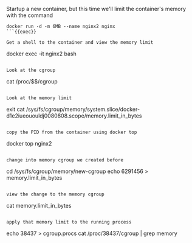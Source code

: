 Startup a new container, but this time we'll limit the container's memory with the command
```
docker run -d -m 6MB --name nginx2 nginx
```{{exec}}

Get a shell to the container and view the memory limit
```
docker exec -it nginx2 bash
```{{exec}}

Look at the cgroup
```
cat /proc/$$/cgroup
```{{copy}}

Look at the memory limit
```
exit
cat /sys/fs/cgroup/memory/system.slice/docker-d1e2iueououldj0080808.scope/memory.limit_in_bytes
```{{exec}}

copy the PID from the container using docker top
```
docker top nginx2
```{{exec}}

change into memory cgroup we created before
```
cd /sys/fs/cgroup/memory/new-cgroup
echo 6291456 > memory.limit_in_bytes
```{{exec}}

view the change to the memory cgroup
```
cat memory.limit_in_bytes
```{{exec}}

apply that memory limit to the running process
```
echo 38437 > cgroup.procs
cat /proc/38437/cgroup | grep memory
```{{exec}}

